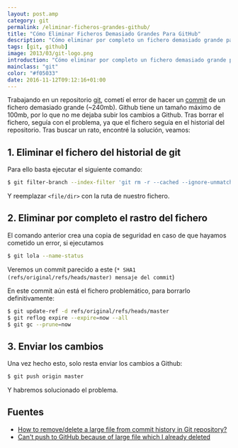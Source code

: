 ```yaml
---
layout: post.amp
category: git
permalink: /eliminar-ficheros-grandes-github/
title: "Cómo Eliminar Ficheros Demasiado Grandes Para GitHub"
description: "Cómo eliminar por completo un fichero demasiado grande para GitHub"
tags: [git, github]
image: 2013/03/git-logo.png
introduction: "Cómo eliminar por completo un fichero demasiado grande para GitHub"
mainclass: "git"
color: "#f05033"
date: 2016-11-12T09:12:16+01:00
---
```


Trabajando en un repositorio [git](https://elbauldelprogramador.com/git/ "Artículos sobre Git"), cometí el error de hacer un [commit](https://elbauldelprogramador.com/mini-tutorial-y-chuleta-de-comandos-git/ "Git: Mini Tutorial y chuleta de comandos") de un fichero demasiado grande (~240mb). Github tiene un tamaño máximo de 100mb, por lo que no me dejaba subir los cambios a Github. Tras borrar el fichero, seguía con el problema, ya que el fichero seguía en el historial del repositorio. Tras buscar un rato, encontré la solución, veamos:


## 1. Eliminar el fichero del historial de git

Para ello basta ejecutar el siguiente comando:

```bash
$ git filter-branch --index-filter 'git rm -r --cached --ignore-unmatch <file/dir>' HEAD
```

<!--ad-->

Y reemplazar `<file/dir>` con la ruta de nuestro fichero.

## 2. Eliminar por completo el rastro del fichero

El comando anterior crea una copia de seguridad en caso de que hayamos cometido un error, si ejecutamos

```bash
$ git lola --name-status
```

Veremos un commit parecido a este (`* SHA1 (refs/original/refs/heads/master) mensaje del commit`)

En este commit aún está el fichero problemático, para borrarlo definitivamente:

```bash
$ git update-ref -d refs/original/refs/heads/master
$ git reflog expire --expire=now --all
$ git gc --prune=now
```

## 3. Enviar los cambios

Una vez hecho esto, solo resta enviar los cambios a Github:

```bash
$ git push origin master
```

Y habremos solucionado el problema.

## Fuentes

- [How to remove/delete a large file from commit history in Git repository?](http://stackoverflow.com/questions/2100907/how-to-remove-delete-a-large-file-from-commit-history-in-git-repository "How to remove/delete a large file from commit history in Git repository?")
- [Can't push to GitHub because of large file which I already deleted](http://stackoverflow.com/questions/19573031/cant-push-to-github-because-of-large-file-which-i-already-deleted "Can't push to GitHub because of large file which I already deleted")
